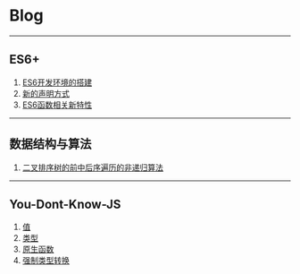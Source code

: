# Blog
--- ---
## ES6+
1. [ES6开发环境的搭建](https://github.com/lppking/Blog/blob/master/ES6/ES6%E5%BC%80%E5%8F%91%E7%8E%AF%E5%A2%83%E7%9A%84%E6%90%AD%E5%BB%BA.md)
2. [新的声明方式](https://github.com/lppking/Blog/blob/master/ES6/%E6%96%B0%E7%9A%84%E5%A3%B0%E6%98%8E%E6%96%B9%E5%BC%8F.md)
3. [ES6函数相关新特性](https://github.com/lppking/Blog/blob/master/ES6/ES6%E5%87%BD%E6%95%B0%E7%9B%B8%E5%85%B3%E6%96%B0%E7%89%B9%E6%80%A7.md)
--- ---
## 数据结构与算法
1. [二叉排序树的前中后序遍历的非递归算法](https://github.com/lppking/Blog/blob/master/DSA/%E4%BA%8C%E5%8F%89%E6%8E%92%E5%BA%8F%E6%A0%91%E7%9A%84%E5%89%8D%E4%B8%AD%E5%90%8E%E5%BA%8F%E9%81%8D%E5%8E%86%E7%9A%84%E9%9D%9E%E9%80%92%E5%BD%92%E7%AE%97%E6%B3%95.md)
--- ---
## You-Dont-Know-JS
1. [值](https://github.com/lppking/Blog/blob/master/KnowJS/%E5%80%BC.md)
2. [类型](https://github.com/lppking/Blog/blob/master/KnowJS/%E7%B1%BB%E5%9E%8B.md)
3. [原生函数](https://github.com/lppking/Blog/blob/master/KnowJS/%E5%8E%9F%E7%94%9F%E5%87%BD%E6%95%B0.md)
4. [强制类型转换](https://github.com/lppking/Blog/blob/master/KnowJS/%E5%BC%BA%E5%88%B6%E7%B1%BB%E5%9E%8B%E8%BD%AC%E6%8D%A2.md)

